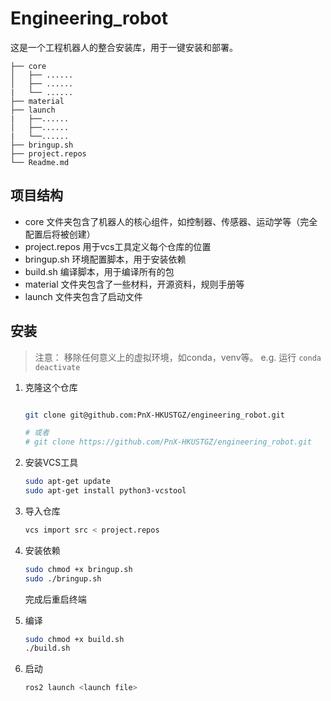 # Engineering_robot

这是一个工程机器人的整合安装库，用于一键安装和部署。

```
├── core
│   ├── ......
│   ├── ......
|   └── ......
├── material
├── launch
|   ├──......
│   ├──......
|   └──......
├── bringup.sh
├── project.repos
└── Readme.md
```

## 项目结构

+ core 文件夹包含了机器人的核心组件，如控制器、传感器、运动学等（完全配置后将被创建）
+ project.repos 用于vcs工具定义每个仓库的位置
+ bringup.sh 环境配置脚本，用于安装依赖
+ build.sh 编译脚本，用于编译所有的包
+ material 文件夹包含了一些材料，开源资料，规则手册等
+ launch 文件夹包含了启动文件


## 安装

> 注意：
> 移除任何意义上的虚拟环境，如conda，venv等。
> e.g. 运行 `conda deactivate`

1. 克隆这个仓库
    ```bash

    git clone git@github.com:PnX-HKUSTGZ/engineering_robot.git

    # 或者
    # git clone https://github.com/PnX-HKUSTGZ/engineering_robot.git

    ```

2. 安装VCS工具
    ```bash
    sudo apt-get update
    sudo apt-get install python3-vcstool
    ```

3. 导入仓库

    ```bash
    vcs import src < project.repos
    ```

4. 安装依赖
    ```bash
    sudo chmod +x bringup.sh
    sudo ./bringup.sh
    ```
    完成后重启终端

5. 编译
    ```bash
    sudo chmod +x build.sh
    ./build.sh
    ```

6. 启动
    ```bash
    ros2 launch <launch file>
    ```